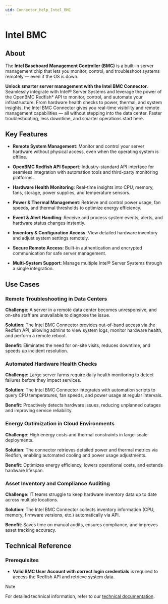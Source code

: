 ```yaml
---
uid: Connector_help_Intel_BMC
---
```


# Intel BMC

## About

The **Intel Baseboard Management Controller (BMC)** is a built-in server management chip that lets you monitor, control, and troubleshoot systems remotely — even if the OS is down.

**Unlock smarter server management with the Intel BMC Connector.**
Seamlessly integrate with Intel® Server Systems and leverage the power of the OpenBMC Redfish* API to monitor, control, and automate your infrastructure. From hardware health checks to power, thermal, and system insights, the Intel BMC Connector gives you real-time visibility and remote management capabilities — all without stepping into the data center. Faster troubleshooting, less downtime, and smarter operations start here.

## Key Features

- **Remote System Management**: Monitor and control your server hardware without physical access, even when the operating system is offline.

- **OpenBMC Redfish API Support**: Industry-standard API interface for seamless integration with automation tools and third-party monitoring platforms.

- **Hardware Health Monitoring**: Real-time insights into CPU, memory, fans, storage, power supplies, and temperature sensors.

- **Power & Thermal Management**: Retrieve and control power usage, fan speeds, and thermal thresholds to optimize energy efficiency.

- **Event & Alert Handling**: Receive and process system events, alerts, and hardware status changes instantly.

- **Inventory & Configuration Access**: View detailed hardware inventory and adjust system settings remotely.

- **Secure Remote Access**: Built-in authentication and encrypted communication for safe server management.

- **Multi-System Support**: Manage multiple Intel® Server Systems through a single integration.

## Use Cases

### Remote Troubleshooting in Data Centers

**Challenge**:  A server in a remote data center becomes unresponsive, and on-site staff are unavailable to diagnose the issue.

**Solution**: The Intel BMC Connector provides out-of-band access via the Redfish API, allowing admins to view system logs, monitor hardware health, and perform a remote reboot.

**Benefit**: Eliminates the need for on-site visits, reduces downtime, and speeds up incident resolution.

### Automated Hardware Health Checks

**Challenge**: Large server farms require daily health monitoring to detect failures before they impact services.

**Solution**: The Intel BMC Connector integrates with automation scripts to query CPU temperatures, fan speeds, and power usage at regular intervals.

**Benefit**: Proactively detects hardware issues, reducing unplanned outages and improving service reliability.

### Energy Optimization in Cloud Environments

**Challenge**: High energy costs and thermal constraints in large-scale deployments.

**Solution**: The connector retrieves detailed power and thermal metrics via Redfish, enabling automated cooling and power usage adjustments.

**Benefit**: Optimizes energy efficiency, lowers operational costs, and extends hardware lifespan.

### Asset Inventory and Compliance Auditing

**Challenge**: IT teams struggle to keep hardware inventory data up to date across multiple locations.

**Solution**: The Intel BMC Connector collects inventory information (CPU, memory, firmware versions, etc.) automatically via API.

**Benefit**: Saves time on manual audits, ensures compliance, and improves asset tracking accuracy.

## Technical Reference

### Prerequisites

- **Valid BMC User Account with correct login credentials** is required to access the Redfish API and retrieve system data.

> [!NOTE]
> For detailed technical information, refer to our [technical documentation](xref:Connector_help_Intel_BMC_Technical).
